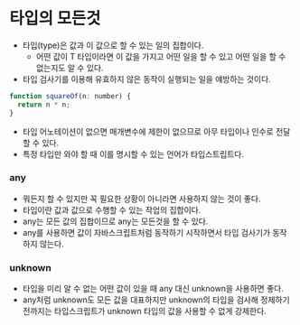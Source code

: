 # 타입의 모든것

- 타입(type)은 값과 이 값으로 할 수 있는 일의 집합이다.
  - 어떤 값이 T 타입이라면 이 값을 가지고 어떤 일을 할 수 있고 어떤 일을 할 수 없는지도 알 수 있다.
- 타입 검사기를 이용해 유효하지 않은 동작이 실행되는 일을 얘방하는 것이다.

```js
function squareOf(n: number) {
  return n * n;
}
```

- 타입 어노테이션이 없으면 매개변수에 제한이 없으므로 아무 타입이나 인수로 전달할 수 있다.
- 특정 타입만 와야 할 때 이를 명시할 수 있는 언어가 타입스트립트다.

### any

- 뭐든지 할 수 있지만 꼭 필요한 상황이 아니라면 사용하지 않는 것이 좋다.
- 타입이란 값과 값으로 수행할 수 있는 작업의 집합이다.
- any는 모든 값의 집합이므로 any는 모든것을 할 수 있다.
- any를 사용하면 값이 자바스크립트처럼 동작하기 시작하면서 타입 검사기가 동작하지 않는다.

### unknown

- 타입을 미리 알 수 없는 어떤 값이 있을 때 any 대신 unknown을 사용하면 좋다.
- any처럼 unknown도 모든 값을 대표하지만 unknown의 타입을 검사해 정제하기 전까지는 타입스크립트가 unknown 타입의 값을 사용할 수 없게 강제한다.
